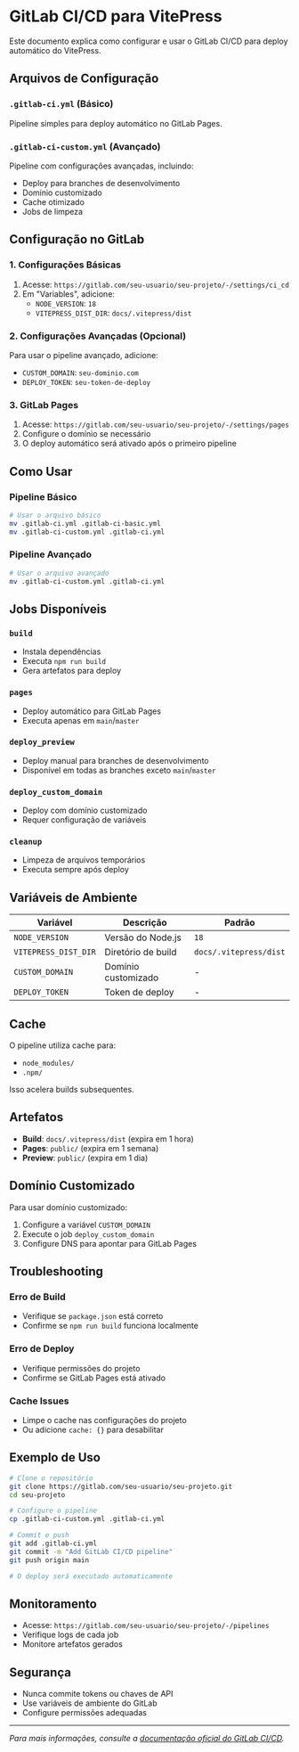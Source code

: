 # GitLab CI/CD para VitePress

Este documento explica como configurar e usar o GitLab CI/CD para deploy automático do VitePress.

## Arquivos de Configuração

### `.gitlab-ci.yml` (Básico)
Pipeline simples para deploy automático no GitLab Pages.

### `.gitlab-ci-custom.yml` (Avançado)
Pipeline com configurações avançadas, incluindo:
- Deploy para branches de desenvolvimento
- Domínio customizado
- Cache otimizado
- Jobs de limpeza

## Configuração no GitLab

### 1. Configurações Básicas
1. Acesse: `https://gitlab.com/seu-usuario/seu-projeto/-/settings/ci_cd`
2. Em "Variables", adicione:
   - `NODE_VERSION`: `18`
   - `VITEPRESS_DIST_DIR`: `docs/.vitepress/dist`

### 2. Configurações Avançadas (Opcional)
Para usar o pipeline avançado, adicione:
- `CUSTOM_DOMAIN`: `seu-dominio.com`
- `DEPLOY_TOKEN`: `seu-token-de-deploy`

### 3. GitLab Pages
1. Acesse: `https://gitlab.com/seu-usuario/seu-projeto/-/settings/pages`
2. Configure o domínio se necessário
3. O deploy automático será ativado após o primeiro pipeline

## Como Usar

### Pipeline Básico
```bash
# Usar o arquivo básico
mv .gitlab-ci.yml .gitlab-ci-basic.yml
mv .gitlab-ci-custom.yml .gitlab-ci.yml
```

### Pipeline Avançado
```bash
# Usar o arquivo avançado
mv .gitlab-ci-custom.yml .gitlab-ci.yml
```

## Jobs Disponíveis

### `build`
- Instala dependências
- Executa `npm run build`
- Gera artefatos para deploy

### `pages`
- Deploy automático para GitLab Pages
- Executa apenas em `main`/`master`

### `deploy_preview`
- Deploy manual para branches de desenvolvimento
- Disponível em todas as branches exceto `main`/`master`

### `deploy_custom_domain`
- Deploy com domínio customizado
- Requer configuração de variáveis

### `cleanup`
- Limpeza de arquivos temporários
- Executa sempre após deploy

## Variáveis de Ambiente

| Variável | Descrição | Padrão |
|----------|-----------|---------|
| `NODE_VERSION` | Versão do Node.js | `18` |
| `VITEPRESS_DIST_DIR` | Diretório de build | `docs/.vitepress/dist` |
| `CUSTOM_DOMAIN` | Domínio customizado | - |
| `DEPLOY_TOKEN` | Token de deploy | - |

## Cache

O pipeline utiliza cache para:
- `node_modules/`
- `.npm/`

Isso acelera builds subsequentes.

## Artefatos

- **Build**: `docs/.vitepress/dist` (expira em 1 hora)
- **Pages**: `public/` (expira em 1 semana)
- **Preview**: `public/` (expira em 1 dia)

## Domínio Customizado

Para usar domínio customizado:

1. Configure a variável `CUSTOM_DOMAIN`
2. Execute o job `deploy_custom_domain`
3. Configure DNS para apontar para GitLab Pages

## Troubleshooting

### Erro de Build
- Verifique se `package.json` está correto
- Confirme se `npm run build` funciona localmente

### Erro de Deploy
- Verifique permissões do projeto
- Confirme se GitLab Pages está ativado

### Cache Issues
- Limpe o cache nas configurações do projeto
- Ou adicione `cache: {}` para desabilitar

## Exemplo de Uso

```bash
# Clone o repositório
git clone https://gitlab.com/seu-usuario/seu-projeto.git
cd seu-projeto

# Configure o pipeline
cp .gitlab-ci-custom.yml .gitlab-ci.yml

# Commit e push
git add .gitlab-ci.yml
git commit -m "Add GitLab CI/CD pipeline"
git push origin main

# O deploy será executado automaticamente
```

## Monitoramento

- Acesse: `https://gitlab.com/seu-usuario/seu-projeto/-/pipelines`
- Verifique logs de cada job
- Monitore artefatos gerados

## Segurança

- Nunca commite tokens ou chaves de API
- Use variáveis de ambiente do GitLab
- Configure permissões adequadas

---

*Para mais informações, consulte a [documentação oficial do GitLab CI/CD](https://docs.gitlab.com/ee/ci/).*
